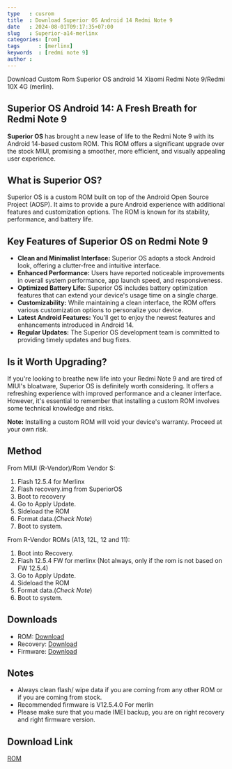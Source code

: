 ```yaml
---
type   : cusrom
title  : Download Superior OS Android 14 Redmi Note 9
date   : 2024-08-01T09:17:35+07:00
slug   : Superior-a14-merlinx
categories: [rom]
tags      : [merlinx]
keywords  : [redmi note 9]
author :
---
```


Download Custom Rom Superior OS android 14 Xiaomi Redmi Note 9/Redmi 10X 4G (merlin).

## Superior OS Android 14: A Fresh Breath for Redmi Note 9

**Superior OS** has brought a new lease of life to the Redmi Note 9 with its Android 14-based custom ROM. This ROM offers a significant upgrade over the stock MIUI, promising a smoother, more efficient, and visually appealing user experience.

## What is Superior OS?
Superior OS is a custom ROM built on top of the Android Open Source Project (AOSP). It aims to provide a pure Android experience with additional features and customization options. The ROM is known for its stability, performance, and battery life.

## Key Features of Superior OS on Redmi Note 9
* **Clean and Minimalist Interface:** Superior OS adopts a stock Android look, offering a clutter-free and intuitive interface.
* **Enhanced Performance:** Users have reported noticeable improvements in overall system performance, app launch speed, and responsiveness.
* **Optimized Battery Life:** Superior OS includes battery optimization features that can extend your device's usage time on a single charge.
* **Customizability:** While maintaining a clean interface, the ROM offers various customization options to personalize your device.
* **Latest Android Features:** You'll get to enjoy the newest features and enhancements introduced in Android 14.
* **Regular Updates:** The Superior OS development team is committed to providing timely updates and bug fixes.

## Is it Worth Upgrading?
If you're looking to breathe new life into your Redmi Note 9 and are tired of MIUI's bloatware, Superior OS is definitely worth considering. It offers a refreshing experience with improved performance and a cleaner interface. However, it's essential to remember that installing a custom ROM involves some technical knowledge and risks.

**Note:** Installing a custom ROM will void your device's warranty. Proceed at your own risk.


## Method
From MIUI (R-Vendor)/Rom Vendor S:
1. Flash 12.5.4 for Merlinx
2. Flash recovery.img from SuperiorOS
3. Boot to recovery
4. Go to Apply Update.
4. Sideload the ROM
5. Format data.(*Check Note*)
6. Boot to system.

From R-Vendor ROMs (A13, 12L, 12 and 11):
1. Boot into Recovery.
2. Flash 12.5.4 FW for merlinx (Not always, only if the rom is not based on FW 12.5.4)
3. Go to Apply Update.
4. Sideload the ROM
5. Format data.(*Check Note*)
6. Boot to system.

## Downloads

* ROM: [Download](https://www.pling.com/p/1908484)
* Recovery: [Download](https://www.pling.com/p/1908484)
* Firmware: [Download](https://xiaomifirmwareupdater.com/archive/firmware/merlin/#)

## Notes
* Always clean flash/ wipe data if you are coming from any other ROM or if you are coming from stock.
* Recommended firmware is V12.5.4.0 For merlin 
* Please make sure that you made IMEI backup, you are on right recovery and right firmware version.

## Download Link
[ROM](https://www.pling.com/p/1908484)